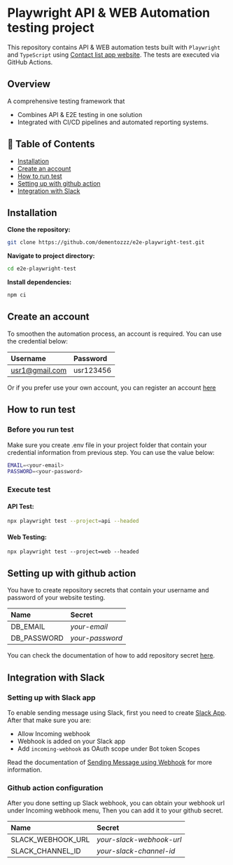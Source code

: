 # Playwright API & WEB Automation testing project

This repository contains API & WEB automation tests built with `Playwright` and `TypeScript` using [Contact list app website](https://thinking-tester-contact-list.herokuapp.com/).
The tests are executed via GitHub Actions.

## Overview

A comprehensive testing framework that
- Combines API & E2E testing in one solution
- Integrated with CI/CD pipelines and automated reporting systems.

## :pushpin: Table of Contents
- [Installation](#installation)
- [Create an account](#create-an-account)
- [How to run test](#how-to-run-test)
- [Setting up with github action](#setting-up-with-github-action)
- [Integration with Slack](#integration-with-slack)


## Installation

**Clone the repository:**

```bash
git clone https://github.com/dementozzz/e2e-playwright-test.git
``` 

**Navigate to project directory:**

```bash
cd e2e-playwright-test
```

**Install dependencies:**

```bash
npm ci
```

## Create an account

To smoothen the automation process, an account is required. You can use the credential below:

| Username | Password |
|:----------|:----------|
| usr1@gmail.com | usr123456 |

 Or if you prefer use your own account, you can register an account [here](https://thinking-tester-contact-list.herokuapp.com/addUser)
 
## How to run test



### Before you run test

Make sure you create .env file in your project folder that contain your credential information from previous step. You can use the value below:

```bash
EMAIL=<your-email>
PASSWORD=<your-password>
```
### Execute test

#### API Test:

```bash
npx playwright test --project=api --headed
```

#### Web Testing:

```
npx playwright test --project=web --headed
```

## Setting up with github action

You have to create repository secrets that contain your username and password of your website testing.

| Name | Secret |
|:----------|:----------|
| DB_EMAIL | *your-email* |
| DB_PASSWORD | *your-password* |

You can check the documentation of how to add repository secret [here](https://docs.github.com/en/actions/security-for-github-actions/security-guides/using-secrets-in-github-actions).

## Integration with Slack

### Setting up with Slack app

To enable sending message using Slack, first you need to create [Slack App](https://api.slack.com/apps). After that make sure you are:

- Allow Incoming webhook
- Webhook is added on your Slack app
- Add `incoming-webhook` as OAuth scope under Bot token Scopes

Read the documentation of [Sending Message using Webhook](https://api.slack.com/messaging/webhooks) for more information.

### Github action configuration

After you done setting up Slack webhook, you can obtain your webhook url under Incoming webhook menu, Then you can add it to your github secret. 

| Name | Secret |
|:----------|:----------|
| SLACK_WEBHOOK_URL | *your-slack-webhook-url* |
| SLACK_CHANNEL_ID | *your-slack-channel-id* |
